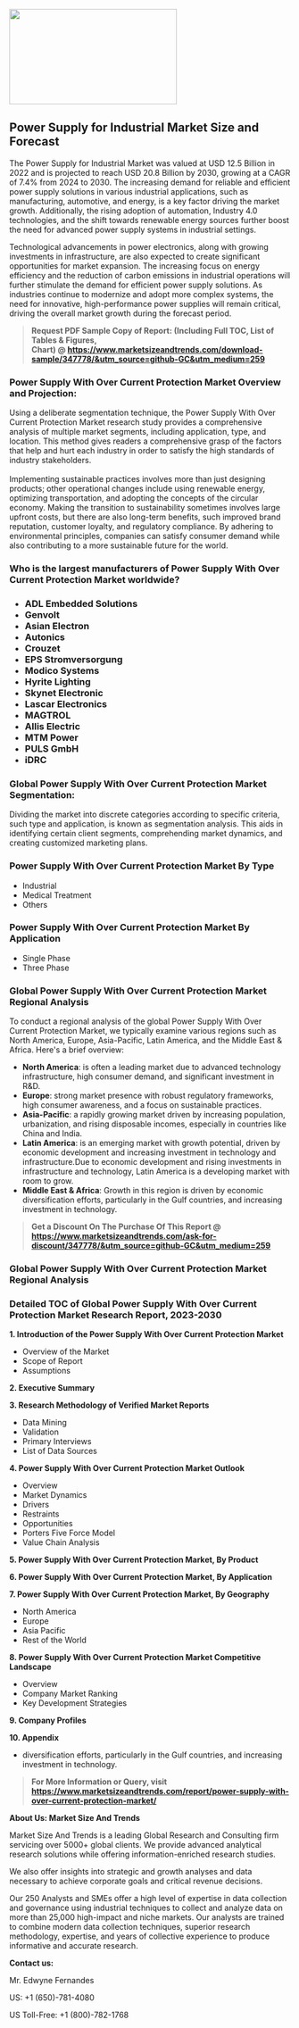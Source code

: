 <p><img class="alignnone size-medium wp-image-20088" src="https://ffe5etoiles.com/wp-content/uploads/2024/12/MST1-300x171.png" alt="" width="300" height="171" /></p><h2>Power Supply for Industrial Market Size and Forecast</h2><p>The Power Supply for Industrial Market was valued at USD 12.5 Billion in 2022 and is projected to reach USD 20.8 Billion by 2030, growing at a CAGR of 7.4% from 2024 to 2030. The increasing demand for reliable and efficient power supply solutions in various industrial applications, such as manufacturing, automotive, and energy, is a key factor driving the market growth. Additionally, the rising adoption of automation, Industry 4.0 technologies, and the shift towards renewable energy sources further boost the need for advanced power supply systems in industrial settings.</p><p>Technological advancements in power electronics, along with growing investments in infrastructure, are also expected to create significant opportunities for market expansion. The increasing focus on energy efficiency and the reduction of carbon emissions in industrial operations will further stimulate the demand for efficient power supply solutions. As industries continue to modernize and adopt more complex systems, the need for innovative, high-performance power supplies will remain critical, driving the overall market growth during the forecast period.</p></p><blockquote id="" class=""><strong>Request PDF Sample Copy of Report: (Including Full TOC, List of Tables &amp; Figures, Chart)&nbsp;@&nbsp;<strong><a href="https://www.marketsizeandtrends.com/download-sample/347778/&utm_source=github-GC&utm_medium=259" target="_blank">https://www.marketsizeandtrends.com/download-sample/347778/&utm_source=github-GC&utm_medium=259</a></strong></strong></blockquote><h3 id="" class="">Power Supply With Over Current Protection Market&nbsp;Overview and Projection:</h3><p id="" class="">Using a deliberate segmentation technique, the Power Supply With Over Current Protection Market research study provides a comprehensive analysis of multiple market segments, including application, type, and location. This method gives readers a comprehensive grasp of the factors that help and hurt each industry in order to satisfy the high standards of industry stakeholders. <br /> <br />Implementing sustainable practices involves more than just designing products; other operational changes include using renewable energy, optimizing transportation, and adopting the concepts of the circular economy. Making the transition to sustainability sometimes involves large upfront costs, but there are also long-term benefits, such improved brand reputation, customer loyalty, and regulatory compliance. By adhering to environmental principles, companies can satisfy consumer demand while also contributing to a more sustainable future for the world.</p><h3 id="" class="">Who is the largest manufacturers of&nbsp;Power Supply With Over Current Protection Market worldwide?</h3><h3 class=""><p><ul><li>ADL Embedded Solutions </li><li> Genvolt </li><li> Asian Electron </li><li> Autonics </li><li> Crouzet </li><li> EPS Stromversorgung </li><li> Modico Systems </li><li> Hyrite Lighting </li><li> Skynet Electronic </li><li> Lascar Electronics </li><li> MAGTROL </li><li> Allis Electric </li><li> MTM Power </li><li> PULS GmbH </li><li> iDRC</li></ul></p></h3><h3 id="" class="">Global&nbsp;Power Supply With Over Current Protection Market Segmentation:</h3><p id="" class="">Dividing the market into discrete categories according to specific criteria, such type and application, is known as segmentation analysis. This aids in identifying certain client segments, comprehending market dynamics, and creating customized marketing plans.</p><h3 id="" class="">Power Supply With Over Current Protection Market&nbsp;By Type</h3><p><p><ul><li>Industrial</li><li> Medical Treatment</li><li> Others</p></li></ul></p></p><h3 id="" class="">Power Supply With Over Current Protection Market&nbsp;By Application</h3><p class=""><p><ul><li>Single Phase</li><li> Three Phase</li></ul></p></p><h3 id="" class="">Global Power Supply With Over Current Protection Market Regional Analysis</h3><p id="" class="">To conduct a regional analysis of the global Power Supply With Over Current Protection Market, we typically examine various regions such as North America, Europe, Asia-Pacific, Latin America, and the Middle East &amp; Africa. Here's a brief overview:</p><ul><li><strong>North America</strong>: is often a leading market due to advanced technology infrastructure, high consumer demand, and significant investment in R&amp;D.</li><li><strong>Europe</strong>: strong market presence with robust regulatory frameworks, high consumer awareness, and a focus on sustainable practices.</li><li><strong>Asia-Pacific</strong>: a rapidly growing market driven by increasing population, urbanization, and rising disposable incomes, especially in countries like China and India.</li><li><strong>Latin America</strong>: is an emerging market with growth potential, driven by economic development and increasing investment in technology and infrastructure.Due to economic development and rising investments in infrastructure and technology, Latin America is a developing market with room to grow.</li><li><strong>Middle East &amp; Africa</strong>: Growth in this region is driven by economic diversification efforts, particularly in the Gulf countries, and increasing investment in technology.</li></ul><blockquote id="" class=""><strong>Get a Discount On The Purchase Of This Report @ <strong><a href="https://www.marketsizeandtrends.com/ask-for-discount/347778/&utm_source=github-GC&utm_medium=259" target="_blank">https://www.marketsizeandtrends.com/ask-for-discount/347778/&utm_source=github-GC&utm_medium=259</a></strong></strong></blockquote><h3 id="" class="">Global Power Supply With Over Current Protection Market Regional Analysis</h3><h3 id="" class="">Detailed TOC of Global Power Supply With Over Current Protection Market Research Report, 2023-2030</h3><p id="" class=""><strong>1. Introduction of the Power Supply With Over Current Protection Market</strong></p><ul><li>Overview of the Market</li><li>Scope of Report</li><li>Assumptions</li></ul><p id="" class=""><strong>2. Executive Summary</strong></p><p id="" class=""><strong>3. Research Methodology of Verified Market Reports</strong></p><ul><li>Data Mining</li><li>Validation</li><li>Primary Interviews</li><li>List of Data Sources</li></ul><p id="" class=""><strong>4. Power Supply With Over Current Protection Market Outlook</strong></p><ul><li>Overview</li><li>Market Dynamics</li><li>Drivers</li><li>Restraints</li><li>Opportunities</li><li>Porters Five Force Model</li><li>Value Chain Analysis</li></ul><p id="" class=""><strong>5. Power Supply With Over Current Protection Market, By Product</strong></p><p id="" class=""><strong>6. Power Supply With Over Current Protection Market, By Application</strong></p><p id="" class=""><strong>7. Power Supply With Over Current Protection Market, By Geography</strong></p><ul><li>North America</li><li>Europe</li><li>Asia Pacific</li><li>Rest of the World</li></ul><p id="" class=""><strong>8. Power Supply With Over Current Protection Market Competitive Landscape</strong></p><ul><li>Overview</li><li>Company Market Ranking</li><li>Key Development Strategies</li></ul><p id="" class=""><strong>9. Company Profiles</strong></p><p id="" class=""><strong>10. Appendix</strong></p><ul><li>diversification efforts, particularly in the Gulf countries, and increasing investment in technology.</li></ul><blockquote id="" class=""><strong>For More Information or Query, visit <strong><strong><a href="https://www.marketsizeandtrends.com/report/power-supply-with-over-current-protection-market/" target="_blank">https://www.marketsizeandtrends.com/report/power-supply-with-over-current-protection-market/</a></strong></strong></strong></blockquote><p id="" class=""><strong>About Us: Market Size And Trends</strong></p><p id="" class="">Market Size And Trends is a leading Global Research and Consulting firm servicing over 5000+ global clients. We provide advanced analytical research solutions while offering information-enriched research studies.</p><p id="" class="">We also offer insights into strategic and growth analyses and data necessary to achieve corporate goals and critical revenue decisions.</p><p id="" class="">Our 250 Analysts and SMEs offer a high level of expertise in data collection and governance using industrial techniques to collect and analyze data on more than 25,000 high-impact and niche markets. Our analysts are trained to combine modern data collection techniques, superior research methodology, expertise, and years of collective experience to produce informative and accurate research.</p><p id="" class=""><strong>Contact us:</strong></p><p id="" class="">Mr. Edwyne Fernandes</p><p id="" class="">US: +1 (650)-781-4080</p><p id="" class="">US Toll-Free: +1 (800)-782-1768</p>

